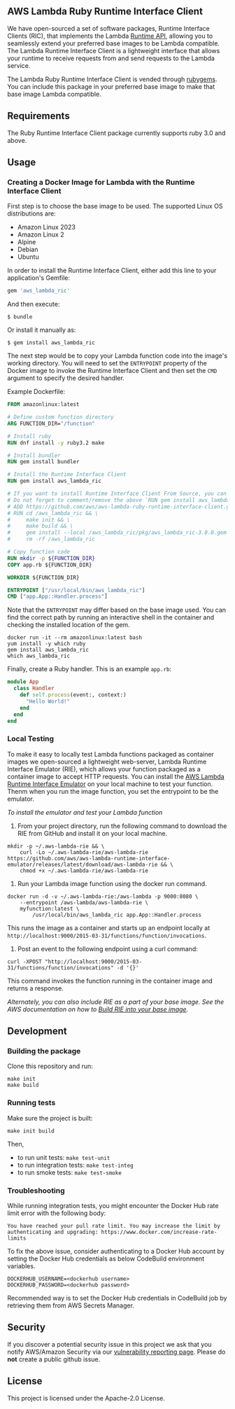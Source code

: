 ## AWS Lambda Ruby Runtime Interface Client

We have open-sourced a set of software packages, Runtime Interface Clients (RIC), that implements the Lambda
[Runtime API](https://docs.aws.amazon.com/lambda/latest/dg/runtimes-api.html), allowing you to seamlessly extend
your preferred base images to be Lambda compatible.
The Lambda Runtime Interface Client is a lightweight interface that allows your runtime to
receive requests from and send requests to the Lambda service.

The Lambda Ruby Runtime Interface Client is vended through [rubygems](https://rubygems.org/gems/aws_lambda_ric). 
You can include this package in your preferred base image to make that base image Lambda compatible.

## Requirements
The Ruby Runtime Interface Client package currently supports ruby 3.0 and above.
 
## Usage

### Creating a Docker Image for Lambda with the Runtime Interface Client
First step is to choose the base image to be used. The supported Linux OS distributions are:

 - Amazon Linux 2023
 - Amazon Linux 2
 - Alpine
 - Debian
 - Ubuntu

In order to install the Runtime Interface Client, either add this line to your application's Gemfile:

```ruby
gem 'aws_lambda_ric'
```

And then execute:

    $ bundle

Or install it manually as:

    $ gem install aws_lambda_ric

The next step would be to copy your Lambda function code into the image's working directory.
You will need to set the `ENTRYPOINT` property of the Docker image to invoke the Runtime Interface Client and
then set the `CMD` argument to specify the desired handler.

Example Dockerfile:
```dockerfile
FROM amazonlinux:latest

# Define custom function directory
ARG FUNCTION_DIR="/function"

# Install ruby
RUN dnf install -y ruby3.2 make

# Install bundler
RUN gem install bundler

# Install the Runtime Interface Client
RUN gem install aws_lambda_ric

# If you want to install Runtime Interface Client From Source, you can uncomment the following `ADD` and `RUN` layers. 
# Do not forget to comment/remove the above `RUN gem install aws_lambda_ric` command.
# ADD https://github.com/aws/aws-lambda-ruby-runtime-interface-client.git /aws_lambda_ric
# RUN cd /aws_lambda_ric && \
#     make init && \
#     make build && \
#     gem install --local /aws_lambda_ric/pkg/aws_lambda_ric-3.0.0.gem && \
#     rm -rf /aws_lambda_ric

# Copy function code
RUN mkdir -p ${FUNCTION_DIR}
COPY app.rb ${FUNCTION_DIR}

WORKDIR ${FUNCTION_DIR}

ENTRYPOINT ["/usr/local/bin/aws_lambda_ric"]
CMD ["app.App::Handler.process"]
```

Note that the `ENTRYPOINT` may differ based on the base image used. You can find the correct path by running an
interactive shell in the container and checking the installed location of the gem.

```shell script
docker run -it --rm amazonlinux:latest bash
yum install -y which ruby
gem install aws_lambda_ric
which aws_lambda_ric
```

Finally, create a Ruby handler. This is an example `app.rb`:

```ruby
module App
  class Handler
    def self.process(event:, context:)
      "Hello World!"
    end
  end
end
```

### Local Testing

To make it easy to locally test Lambda functions packaged as container images we open-sourced a lightweight web-server,
Lambda Runtime Interface Emulator (RIE), which allows your function packaged as a container image to accept HTTP requests.
You can install the [AWS Lambda Runtime Interface Emulator](https://github.com/aws/aws-lambda-runtime-interface-emulator) on your local machine to test your function.
Thenm when you run the image function, you set the entrypoint to be the emulator. 

*To install the emulator and test your Lambda function*

1) From your project directory, run the following command to download the RIE from GitHub and install it on your local machine. 

```shell script
mkdir -p ~/.aws-lambda-rie && \
    curl -Lo ~/.aws-lambda-rie/aws-lambda-rie https://github.com/aws/aws-lambda-runtime-interface-emulator/releases/latest/download/aws-lambda-rie && \
    chmod +x ~/.aws-lambda-rie/aws-lambda-rie
```

1) Run your Lambda image function using the docker run command. 

```shell script
docker run -d -v ~/.aws-lambda-rie:/aws-lambda -p 9000:8080 \
    --entrypoint /aws-lambda/aws-lambda-rie \
    myfunction:latest \
        /usr/local/bin/aws_lambda_ric app.App::Handler.process
```

This runs the image as a container and starts up an endpoint locally at `http://localhost:9000/2015-03-31/functions/function/invocations`. 

1) Post an event to the following endpoint using a curl command: 

```shell script
curl -XPOST "http://localhost:9000/2015-03-31/functions/function/invocations" -d '{}'
```

This command invokes the function running in the container image and returns a response.

*Alternately, you can also include RIE as a part of your base image. See the AWS documentation on how to [Build RIE into your base image](https://docs.aws.amazon.com/lambda/latest/dg/images-test.html#images-test-alternative).*

## Development

### Building the package
Clone this repository and run:

```shell script
make init
make build
```

### Running tests

Make sure the project is built:
```shell script
make init build
```
Then,
* to run unit tests: `make test-unit`
* to run integration tests: `make test-integ`
* to run smoke tests: `make test-smoke`

### Troubleshooting
While running integration tests, you might encounter the Docker Hub rate limit error with the following body:
```
You have reached your pull rate limit. You may increase the limit by authenticating and upgrading: https://www.docker.com/increase-rate-limits
```
To fix the above issue, consider authenticating to a Docker Hub account by setting the Docker Hub credentials as below CodeBuild environment variables.
```shell script
DOCKERHUB_USERNAME=<dockerhub username>
DOCKERHUB_PASSWORD=<dockerhub password>
```
Recommended way is to set the Docker Hub credentials in CodeBuild job by retrieving them from AWS Secrets Manager.

## Security

If you discover a potential security issue in this project we ask that you notify AWS/Amazon Security via our [vulnerability reporting page](http://aws.amazon.com/security/vulnerability-reporting/). Please do **not** create a public github issue.

## License

This project is licensed under the Apache-2.0 License.
